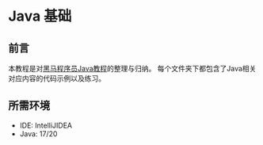 # Java 基础   

## 前言  
本教程是对[黑马程序员Java教程](https://www.bilibili.com/video/BV17F411T7Ao?p=33&spm_id_from=pageDriver&vd_source=ac7e5a2fd5e74fe67704686ec5c174d3)的整理与归纳。
每个文件夹下都包含了Java相关对应内容的代码示例以及练习。 

## 所需环境 
* IDE: IntelliJIDEA
* Java: 17/20  
